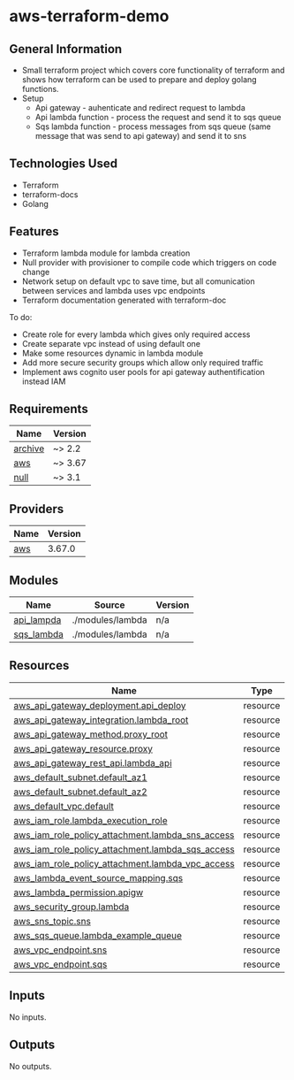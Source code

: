 # aws-terraform-demo

## General Information
- Small terraform project which covers core functionality of terraform and shows how terraform can be used to prepare and deploy golang functions.
- Setup 
    - Api gateway - auhenticate and redirect request to lambda
    - Api lambda function - process the request and send it to sqs queue
    - Sqs lambda function - process messages from sqs queue (same message that was send to api gateway) and send it to sns

## Technologies Used
- Terraform
- terraform-docs
- Golang

## Features
- Terraform lambda module for lambda creation
- Null provider with provisioner to compile code which triggers on code change
- Network setup on default vpc to save time, but all comunication between services and lambda uses vpc endpoints
- Terraform documentation generated with terraform-doc

To do:
- Create role for every lambda which gives only required access 
- Create separate vpc instead of using default one
- Make some resources dynamic in lambda module
- Add more secure security groups which allow only required traffic
- Implement aws cognito user pools for api gateway authentification instead IAM


<!-- BEGIN_TF_DOCS -->
## Requirements

| Name | Version |
|------|---------|
| <a name="requirement_archive"></a> [archive](#requirement\_archive) | ~> 2.2 |
| <a name="requirement_aws"></a> [aws](#requirement\_aws) | ~> 3.67 |
| <a name="requirement_null"></a> [null](#requirement\_null) | ~> 3.1 |

## Providers

| Name | Version |
|------|---------|
| <a name="provider_aws"></a> [aws](#provider\_aws) | 3.67.0 |

## Modules

| Name | Source | Version |
|------|--------|---------|
| <a name="module_api_lampda"></a> [api\_lampda](#module\_api\_lampda) | ./modules/lambda | n/a |
| <a name="module_sqs_lambda"></a> [sqs\_lambda](#module\_sqs\_lambda) | ./modules/lambda | n/a |

## Resources

| Name | Type |
|------|------|
| [aws_api_gateway_deployment.api_deploy](https://registry.terraform.io/providers/hashicorp/aws/latest/docs/resources/api_gateway_deployment) | resource |
| [aws_api_gateway_integration.lambda_root](https://registry.terraform.io/providers/hashicorp/aws/latest/docs/resources/api_gateway_integration) | resource |
| [aws_api_gateway_method.proxy_root](https://registry.terraform.io/providers/hashicorp/aws/latest/docs/resources/api_gateway_method) | resource |
| [aws_api_gateway_resource.proxy](https://registry.terraform.io/providers/hashicorp/aws/latest/docs/resources/api_gateway_resource) | resource |
| [aws_api_gateway_rest_api.lambda_api](https://registry.terraform.io/providers/hashicorp/aws/latest/docs/resources/api_gateway_rest_api) | resource |
| [aws_default_subnet.default_az1](https://registry.terraform.io/providers/hashicorp/aws/latest/docs/resources/default_subnet) | resource |
| [aws_default_subnet.default_az2](https://registry.terraform.io/providers/hashicorp/aws/latest/docs/resources/default_subnet) | resource |
| [aws_default_vpc.default](https://registry.terraform.io/providers/hashicorp/aws/latest/docs/resources/default_vpc) | resource |
| [aws_iam_role.lambda_execution_role](https://registry.terraform.io/providers/hashicorp/aws/latest/docs/resources/iam_role) | resource |
| [aws_iam_role_policy_attachment.lambda_sns_access](https://registry.terraform.io/providers/hashicorp/aws/latest/docs/resources/iam_role_policy_attachment) | resource |
| [aws_iam_role_policy_attachment.lambda_sqs_access](https://registry.terraform.io/providers/hashicorp/aws/latest/docs/resources/iam_role_policy_attachment) | resource |
| [aws_iam_role_policy_attachment.lambda_vpc_access](https://registry.terraform.io/providers/hashicorp/aws/latest/docs/resources/iam_role_policy_attachment) | resource |
| [aws_lambda_event_source_mapping.sqs](https://registry.terraform.io/providers/hashicorp/aws/latest/docs/resources/lambda_event_source_mapping) | resource |
| [aws_lambda_permission.apigw](https://registry.terraform.io/providers/hashicorp/aws/latest/docs/resources/lambda_permission) | resource |
| [aws_security_group.lambda](https://registry.terraform.io/providers/hashicorp/aws/latest/docs/resources/security_group) | resource |
| [aws_sns_topic.sns](https://registry.terraform.io/providers/hashicorp/aws/latest/docs/resources/sns_topic) | resource |
| [aws_sqs_queue.lambda_example_queue](https://registry.terraform.io/providers/hashicorp/aws/latest/docs/resources/sqs_queue) | resource |
| [aws_vpc_endpoint.sns](https://registry.terraform.io/providers/hashicorp/aws/latest/docs/resources/vpc_endpoint) | resource |
| [aws_vpc_endpoint.sqs](https://registry.terraform.io/providers/hashicorp/aws/latest/docs/resources/vpc_endpoint) | resource |

## Inputs

No inputs.

## Outputs

No outputs.
<!-- END_TF_DOCS -->